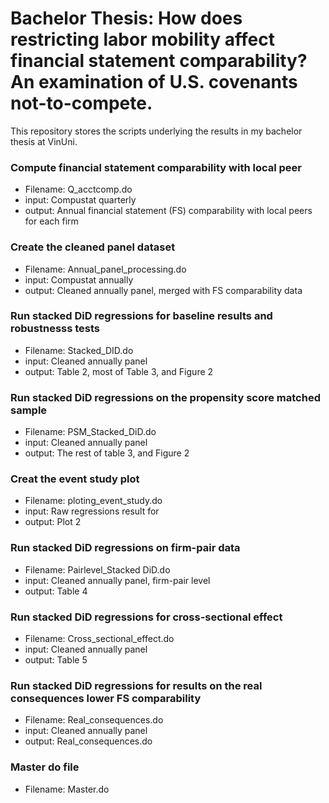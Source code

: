 # Bachelor Thesis: How does restricting labor mobility affect financial statement comparability? An examination of U.S. covenants not-to-compete.
This repository stores the scripts underlying the results in my bachelor thesis at VinUni.

### Compute financial statement comparability with local peer 
* Filename: Q_acctcomp.do
* input: Compustat quarterly 
* output: Annual financial statement (FS) comparability with local peers for each firm

### Create the cleaned panel dataset
* Filename: Annual_panel_processing.do
* input: Compustat annually 
* output: Cleaned annually panel, merged with FS comparability data

### Run stacked DiD regressions for baseline results and robustnesss tests
* Filename: Stacked_DID.do
* input: Cleaned annually panel
* output: Table 2, most of Table 3, and Figure 2

### Run stacked DiD regressions on the propensity score matched sample
* Filename: PSM_Stacked_DiD.do
* input: Cleaned annually panel
* output: The rest of table 3, and Figure 2

### Creat the event study plot
* Filename: ploting_event_study.do
* input: Raw regressions result for 
* output: Plot 2

### Run stacked DiD regressions on firm-pair data
* Filename: Pairlevel_Stacked DiD.do
* input: Cleaned annually panel, firm-pair level
* output: Table 4

### Run stacked DiD regressions for cross-sectional effect
* Filename: Cross_sectional_effect.do
* input: Cleaned annually panel
* output: Table 5

### Run stacked DiD regressions for results on the real consequences lower FS comparability
* Filename: Real_consequences.do
* input: Cleaned annually panel
* output: Real_consequences.do

### Master do file
* Filename: Master.do

